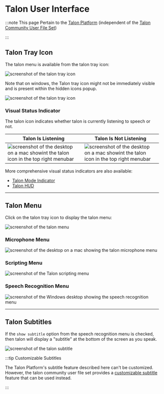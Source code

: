 # Talon User Interface

:::note This page Pertain to the [Talon Platform](/docs/Resource%20Hub/terminology.md) (independent of the [Talon Community User File Set](/docs/Resource%20Hub/terminology.md))

:::

## Talon Tray Icon

The talon menu is available from the talon tray icon:

<img src="/img/talon_ui/talon_icon_menubar.png/"
     alt="screenshot of the talon tray icon"
 />

Note that on windows, the Talon tray icon might not be immediately visible and is present within the hidden icons popup.

<img src="/img/talon_ui/talon_tray_icon_windows.png/"
     alt="screenshot of the talon tray icon"
 />

### Visual Status Indicator

The talon icon indicates whether talon is currently listening to speech or not.

| Talon Is Listening | Talon Is Not Listening |
| - | - |
| <img src="/img/talon_ui/talon_menubar_awake.png" alt="screenshot of the desktop on a mac showint the talon icon in the top right menubar"/> | <img src="/img/talon_ui/talon_menubar_asleep.png" alt="screenshot of the desktop on a mac showint the talon icon in the top right menubar"/> |

More comprehensive visual status indicators are also available:

- [Talon Mode Indicator](/docs/Integrations/user-interface.md#talon-mode-indicator)
- [Talon HUD](/docs/Integrations/user-interface.md#talon-hud-heads-up-display)

---

## Talon Menu

Click on the talon tray icon to display the talon menu:

<img src="/img/talon_ui/talon_menu.png/"
     alt="screenshot of the talon menu"
 />

### Microphone Menu

<img src="/img/talon_ui/talon_menu_microphone.png"
     alt="screenshot of the desktop on a mac showing the talon microphone menu"
 />

### Scripting Menu

<img src="/img/talon_ui/talon_menu_open_talon_home.png/"
     alt="screenshot of the Talon scripting menu"
/>

### Speech Recognition Menu

<img src="/img/talon_ui/talon_menu_speech_recognition.png"
     alt="screenshot of the Windows desktop showing the speech recognition menu"
 />

---

## Talon Subtitles

If the `show subtitle` option from the speech recognition menu is checked, then talon will
display a "subtitle" at the bottom of the screen as you speak.

<img src="/img/talon_ui/talon_subtitles.png"
     alt="screenshot of the talon subtitle"
 />

:::tip Customizable Subtitles

The Talon Platform's subtitle feature described here can't be customized.
However, the talon community user file set provides a [customizable subtitle](/docs/Integrations/user-interface.md#customizable-subtitles) 
feature that can be used instead.

:::




